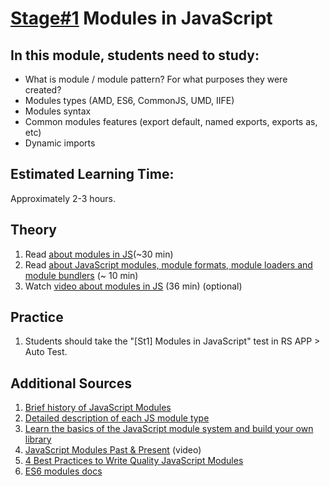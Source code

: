# [Stage#1](../../) Modules in JavaScript

## In this module, students need to study:

- What is module / module pattern? For what purposes they were created?
- Modules types (AMD, ES6, CommonJS, UMD, IIFE)
- Modules syntax
- Common modules features (export default, named exports, exports as, etc)
- Dynamic imports

## Estimated Learning Time:

Approximately 2-3 hours.

## Theory

1. Read [about modules in JS](https://javascript.info/modules)(~30 min)
2. Read [about JavaScript modules, module formats, module loaders and module bundlers](https://jvandemo.com/a-10-minute-primer-to-javascript-modules-module-formats-module-loaders-and-module-bundlers/) (~ 10 min)
3. Watch [video about modules in JS](https://www.youtube.com/watch?v=XmVbnmJ2QEc) (36 min) (optional)

## Practice

1. Students should take the "[St1] Modules in JavaScript" test in RS APP > Auto Test.

## Additional Sources

1. [Brief history of JavaScript Modules](https://medium.com/sungthecoder/javascript-module-module-loader-module-bundler-es6-module-confused-yet-6343510e7bde)
2. [Detailed description of each JS module type](https://dev.to/ndesmic/an-overview-of-javascript-modules-dfg)
3. [Learn the basics of the JavaScript module system and build your own library](https://www.freecodecamp.org/news/anatomy-of-js-module-systems-and-building-libraries-fadcd8dbd0e/)
4. [JavaScript Modules Past & Present](https://www.youtube.com/watch?v=GQ96b_u7rGc) (video)
5. [4 Best Practices to Write Quality JavaScript Modules](https://dmitripavlutin.com/javascript-modules-best-practices/)
6. [ES6 modules docs](http://exploringjs.com/es6/ch_modules.html)
